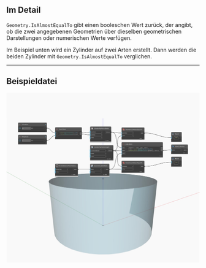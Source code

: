 ## Im Detail
`Geometry.IsAlmostEqualTo` gibt einen booleschen Wert zurück, der angibt, ob die zwei angegebenen Geometrien über dieselben geometrischen Darstellungen oder numerischen Werte verfügen.

Im Beispiel unten wird ein Zylinder auf zwei Arten erstellt. Dann werden die beiden Zylinder mit `Geometry.IsAlmostEqualTo` verglichen.
___
## Beispieldatei

![Geometry.IsAlmostEqualTo](./Autodesk.DesignScript.Geometry.Geometry.IsAlmostEqualTo_img.jpg)
